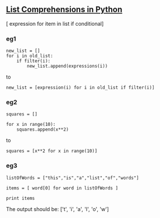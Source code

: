 ## [List Comprehensions in Python](https://www.pythonforbeginners.com/basics/list-comprehensions-in-python)

[ expression for item in list if conditional]


### eg1
```
new_list = []
for i in old_list:
    if filter(i):
        new_list.append(expressions(i))
```

to 

```
new_list = [expression(i) for i in old_list if filter(i)]
```

### eg2
```
squares = []

for x in range(10):
    squares.append(x**2)
````

to 

```
squares = [x**2 for x in range(10)]
```


### eg3
```
listOfWords = ["this","is","a","list","of","words"]

items = [ word[0] for word in listOfWords ]

print items
```

The output should be: ['t', 'i', 'a', 'l', 'o', 'w']
